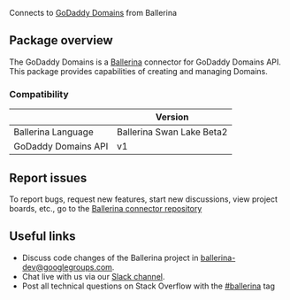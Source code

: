 Connects to [GoDaddy Domains](https://developer.godaddy.com/doc/endpoint/domains) from Ballerina
## Package overview
The GoDaddy Domains is a [Ballerina](https://ballerina.io/) connector for GoDaddy Domains API. This package provides capabilities of 
creating and managing Domains.

### Compatibility
|                              | Version                   |
|------------------------------|---------------------------|
| Ballerina Language           | Ballerina Swan Lake Beta2 |
| GoDaddy Domains API          | v1                        |

## Report issues
To report bugs, request new features, start new discussions, view project boards, etc., go to the [Ballerina connector repository](https://github.com/ballerina-platform/ballerinax-openapi-connectors)
## Useful links
- Discuss code changes of the Ballerina project in [ballerina-dev@googlegroups.com](mailto:ballerina-dev@googlegroups.com).
- Chat live with us via our [Slack channel](https://ballerina.io/community/slack/).
- Post all technical questions on Stack Overflow with the [#ballerina](https://stackoverflow.com/questions/tagged/ballerina) tag